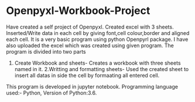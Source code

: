 # Openpyxl-Workbook-Project

Have created a self project of Openpyxl. Created excel with 3 sheets. Inserted/Write data in each cell by giving font,cell colour,border and aligned each cell. It is a very basic program using python Openpyrl package. I have also uploaded the excel which was created using given program.
The program is divided into two parts
1. Create Workbook and sheets- Creates a workbook with three sheets named in it.
2.Writting and formatting sheets- Used the created sheet to insert all datas in side the cell by formaating all entered cell.

This program is developed in jupyter notebook.
Programming language used:- Python, 
Version of Python:3.6.
